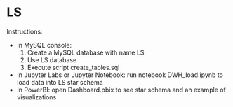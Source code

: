 # LS

Instructions:

* In MySQL console: 
  1) Create a MySQL database with name LS
  2) Use LS database
  3) Execute script create_tables.sql
* In Jupyter Labs or Jupyter Notebook: run notebook DWH_load.ipynb to load data into LS star schema
* In PowerBI: open Dashboard.pbix to see star schema and an example of visualizations

